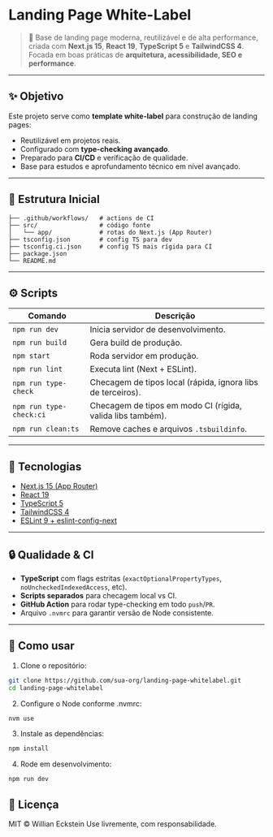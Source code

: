 # Landing Page White-Label

> 🚀 Base de landing page moderna, reutilizável e de alta performance, criada com **Next.js 15**, **React 19**, **TypeScript 5** e **TailwindCSS 4**.  
> Focada em boas práticas de **arquitetura, acessibilidade, SEO e performance**.  

---

## ✨ Objetivo

Este projeto serve como **template white-label** para construção de landing pages:
- Reutilizável em projetos reais.
- Configurado com **type-checking avançado**.
- Preparado para **CI/CD** e verificação de qualidade.
- Base para estudos e aprofundamento técnico em nível avançado.

---

## 📂 Estrutura Inicial
```
├── .github/workflows/   # actions de CI
├── src/                 # código fonte
│   └── app/             # rotas do Next.js (App Router)
├── tsconfig.json        # config TS para dev
├── tsconfig.ci.json     # config TS mais rígida para CI
├── package.json
└── README.md
```

---

## ⚙️ Scripts

| Comando                | Descrição                                                                 |
|-------------------------|---------------------------------------------------------------------------|
| `npm run dev`          | Inicia servidor de desenvolvimento.                                       |
| `npm run build`        | Gera build de produção.                                                   |
| `npm start`            | Roda servidor em produção.                                                |
| `npm run lint`         | Executa lint (Next + ESLint).                                             |
| `npm run type-check`   | Checagem de tipos local (rápida, ignora libs de terceiros).                |
| `npm run type-check:ci`| Checagem de tipos em modo CI (rígida, valida libs também).                 |
| `npm run clean:ts`     | Remove caches e arquivos `.tsbuildinfo`.                                  |

---

## 🧰 Tecnologias

- [Next.js 15 (App Router)](https://nextjs.org/)
- [React 19](https://react.dev/)
- [TypeScript 5](https://www.typescriptlang.org/)
- [TailwindCSS 4](https://tailwindcss.com/)
- [ESLint 9 + eslint-config-next](https://eslint.org/)

---

## 🔒 Qualidade & CI

- **TypeScript** com flags estritas (`exactOptionalPropertyTypes`, `noUncheckedIndexedAccess`, etc).
- **Scripts separados** para checagem local vs CI.
- **GitHub Action** para rodar type-checking em todo `push`/`PR`.
- Arquivo `.nvmrc` para garantir versão de Node consistente.

---

## 🚀 Como usar

1. Clone o repositório:
```bash
git clone https://github.com/sua-org/landing-page-whitelabel.git
cd landing-page-whitelabel
```

2.	Configure o Node conforme .nvmrc:
```bash
nvm use
```

3.	Instale as dependências:
```bash
npm install
```

4.	Rode em desenvolvimento:
```bash
npm run dev
```

## 📜 Licença

MIT © Willian Eckstein
Use livremente, com responsabilidade.
